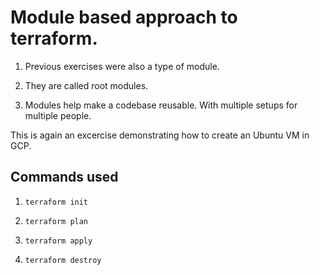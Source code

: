 # Module based approach to terraform. 

1. Previous exercises were also a type of module. 

2. They are called root modules.

3. Modules help make a codebase reusable. With multiple setups for multiple people.

This is again an excercise demonstrating how to create an Ubuntu VM in GCP.

## Commands used

1. `terraform init`

2. `terraform plan`

3. `terraform apply`

4. `terraform destroy`